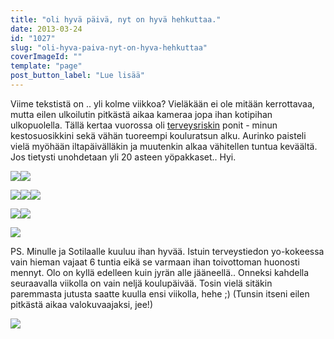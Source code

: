 ```yaml
---
title: "oli hyvä päivä, nyt on hyvä hehkuttaa."
date: 2013-03-24
id: "1027"
slug: "oli-hyva-paiva-nyt-on-hyva-hehkuttaa"
coverImageId: ""
template: "page"
post_button_label: "Lue lisää"
---
```


Viime tekstistä on .. yli kolme viikkoa? Vieläkään ei ole mitään kerrottavaa, mutta eilen ulkoilutin pitkästä aikaa kameraa jopa ihan kotipihan ulkopuolella. Tällä kertaa vuorossa oli [terveysriskin](http://kilpasilakka.blogspot.fi/) ponit - minun kestosuosikkini sekä vähän tuoreempi kouluratsun alku. Aurinko paisteli vielä myöhään iltapäivälläkin ja muutenkin alkaa vähitellen tuntua keväältä. Jos tietysti unohdetaan yli 20 asteen yöpakkaset.. Hyi.

[![](/images/IMG_0321.JPG)](http://4.bp.blogspot.com/-yGbrL_XOE6c/UU60ziUeEbI/AAAAAAAAFfc/j5_pjqbIk48/s1600/IMG_0321.JPG)[![](/images/IMG_0156.JPG)](http://1.bp.blogspot.com/-FLHG1ADjDZk/UU60xJwhrGI/AAAAAAAAFe0/WmEQdeFNHWE/s1600/IMG_0156.JPG)

[![](/images/IMG_0123.JPG)](http://1.bp.blogspot.com/-Mw8Y9QfTaXM/UU61QtPUV4I/AAAAAAAAFgI/P3XVSH8neaE/s1600/IMG_0123.JPG)[![](/images/IMG_0363.JPG)](http://3.bp.blogspot.com/-MRbCDrUE88g/UU601NQIEUI/AAAAAAAAFgA/ZsOmUL_DKDs/s1600/IMG_0363.JPG)[![](/images/IMG_0340.JPG)](http://1.bp.blogspot.com/-7Jn46qYpGXg/UU600j4s2nI/AAAAAAAAFf0/awT_nrmxxZ0/s1600/IMG_0340.JPG)

[![](/images/IMG_0246.JPG)](http://2.bp.blogspot.com/-02Po6QS4Zq4/UU60zPT1mVI/AAAAAAAAFfY/wLygSHYdU1E/s1600/IMG_0246.JPG)[![](/images/IMG_0381.JPG)](http://4.bp.blogspot.com/-zHWa18Dy0MY/UU600yHrECI/AAAAAAAAFf8/uc6ozl0lJes/s1600/IMG_0381.JPG)

[![](/images/IMG_0383.JPG)](http://3.bp.blogspot.com/-73HU_2TNP0U/UU601hUhD6I/AAAAAAAAFgE/F4Cj-tzRuIc/s1600/IMG_0383.JPG)

PS. Minulle ja Sotilaalle kuuluu ihan hyvää. Istuin terveystiedon yo-kokeessa vain hieman vajaat 6 tuntia eikä se varmaan ihan toivottoman huonosti mennyt. Olo on kyllä edelleen kuin jyrän alle jääneellä.. Onneksi kahdella seuraavalla viikolla on vain neljä koulupäivää. Tosin vielä sitäkin paremmasta jutusta saatte kuulla ensi viikolla, hehe ;) (Tunsin itseni eilen pitkästä aikaa valokuvaajaksi, jee!)

[![](/images/ak.png)](http://4.bp.blogspot.com/-Yd2FZ_ogY-Q/UU63wYuPvEI/AAAAAAAAFgY/heFJ4dDAxIw/s1600/ak.png)
